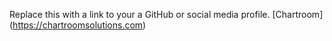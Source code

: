 Replace this with a link to your a GitHub or social media profile.
[Chartroom] (https://chartroomsolutions.com)
